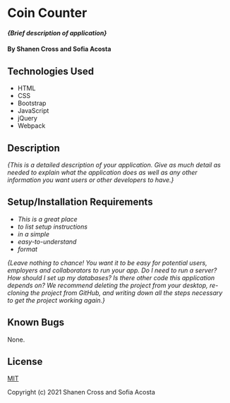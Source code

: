 # Coin Counter

#### _{Brief description of application}_

#### By Shanen Cross and Sofia Acosta

## Technologies Used

* HTML
* CSS
* Bootstrap
* JavaScript
* jQuery
* Webpack

## Description

_{This is a detailed description of your application. Give as much detail as needed to explain what the application does as well as any other information you want users or other developers to have.}_

## Setup/Installation Requirements

* _This is a great place_
* _to list setup instructions_
* _in a simple_
* _easy-to-understand_
* _format_

_{Leave nothing to chance! You want it to be easy for potential users, employers and collaborators to run your app. Do I need to run a server? How should I set up my databases? Is there other code this application depends on? We recommend deleting the project from your desktop, re-cloning the project from GitHub, and writing down all the steps necessary to get the project working again.}_

## Known Bugs

None.

## License

[MIT](LICENSE)

Copyright (c) 2021 Shanen Cross and Sofia Acosta